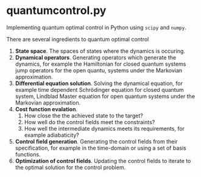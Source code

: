 # quantumcontrol.py

Implementing quantum optimal control in Python using `scipy` and `numpy`.

There are several ingredients to quantum optimal control

1. **State space**. The spaces of states where the dynamics is occuring.
2. **Dynamical operators**. Generating operators which generate the dynamics, for example the Hamiltonian for closed quantum systems
jump operators for the open quantu, systems under the Markovian approximation.
3. **Differential equation solution**. Solving the dynamical equation, for example time dependent Schrödinger equation
for closed quantum system, Lindblad Master equation for open quantum systems under the Markovian approximation.
4. **Cost function evalation**.
    1. How close the the achieved state to the target?
    2. How well do the control fields meet the constraints?
    3. How well the intermediate dynamics meets its requirements, for example adiabaticity?
5. **Control field generation**. Generating the control fields from their specification, for example in the time-domain or using a set
of basis functions.
6. **Optimization of control fields**. Updating the control fields to iterate to the optimal solution for the control problem.
